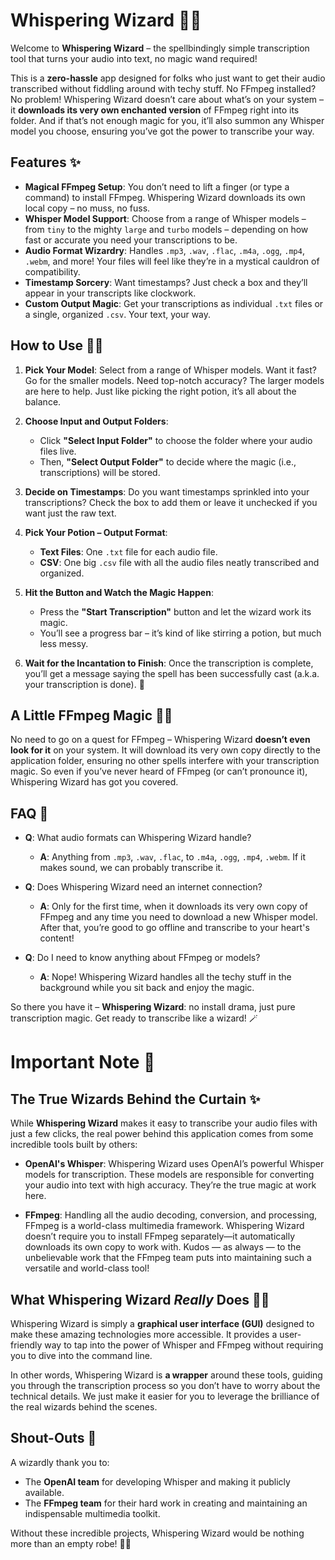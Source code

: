 # Whispering Wizard 🧙‍♂

Welcome to **Whispering Wizard** – the spellbindingly simple transcription tool that turns your audio into text, no magic wand required! 

This is a **zero-hassle** app designed for folks who just want to get their audio transcribed without fiddling around with techy stuff. No FFmpeg installed? No problem! Whispering Wizard doesn’t care about what’s on your system – it **downloads its very own enchanted version** of FFmpeg right into its folder. And if that’s not enough magic for you, it’ll also summon any Whisper model you choose, ensuring you’ve got the power to transcribe your way.

## Features ✨

- **Magical FFmpeg Setup**: You don’t need to lift a finger (or type a command) to install FFmpeg. Whispering Wizard downloads its own local copy – no muss, no fuss.
- **Whisper Model Support**: Choose from a range of Whisper models – from `tiny` to the mighty `large` and `turbo` models – depending on how fast or accurate you need your transcriptions to be.
- **Audio Format Wizardry**: Handles `.mp3`, `.wav`, `.flac`, `.m4a`, `.ogg`, `.mp4`, `.webm`, and more! Your files will feel like they’re in a mystical cauldron of compatibility.
- **Timestamp Sorcery**: Want timestamps? Just check a box and they’ll appear in your transcripts like clockwork.
- **Custom Output Magic**: Get your transcriptions as individual `.txt` files or a single, organized `.csv`. Your text, your way.

## How to Use 🧙‍♀️

1. **Pick Your Model**: 
   Select from a range of Whisper models. Want it fast? Go for the smaller models. Need top-notch accuracy? The larger models are here to help. Just like picking the right potion, it’s all about the balance.

2. **Choose Input and Output Folders**:
   - Click **"Select Input Folder"** to choose the folder where your audio files live.
   - Then, **"Select Output Folder"** to decide where the magic (i.e., transcriptions) will be stored.

3. **Decide on Timestamps**: 
   Do you want timestamps sprinkled into your transcriptions? Check the box to add them or leave it unchecked if you want just the raw text.

4. **Pick Your Potion – Output Format**:
   - **Text Files**: One `.txt` file for each audio file.
   - **CSV**: One big `.csv` file with all the audio files neatly transcribed and organized.

5. **Hit the Button and Watch the Magic Happen**:
   - Press the **"Start Transcription"** button and let the wizard work its magic.
   - You’ll see a progress bar – it’s kind of like stirring a potion, but much less messy.

6. **Wait for the Incantation to Finish**:
   Once the transcription is complete, you’ll get a message saying the spell has been successfully cast (a.k.a. your transcription is done). 🎉

## A Little FFmpeg Magic 🧙‍♂️

No need to go on a quest for FFmpeg – Whispering Wizard **doesn’t even look for it** on your system. It will download its very own copy directly to the application folder, ensuring no other spells interfere with your transcription magic. So even if you’ve never heard of FFmpeg (or can’t pronounce it), Whispering Wizard has got you covered.

## FAQ 🧩

- **Q**: What audio formats can Whispering Wizard handle?
  - **A**: Anything from `.mp3`, `.wav`, `.flac`, to `.m4a`, `.ogg`, `.mp4`, `.webm`. If it makes sound, we can probably transcribe it.

- **Q**: Does Whispering Wizard need an internet connection?
  - **A**: Only for the first time, when it downloads its very own copy of FFmpeg and any time you need to download a new Whisper model. After that, you’re good to go offline and transcribe to your heart's content!

- **Q**: Do I need to know anything about FFmpeg or models?
  - **A**: Nope! Whispering Wizard handles all the techy stuff in the background while you sit back and enjoy the magic.

So there you have it – **Whispering Wizard**: no install drama, just pure transcription magic. Get ready to transcribe like a wizard! 🪄

# Important Note 📝

## The True Wizards Behind the Curtain ✨

While **Whispering Wizard** makes it easy to transcribe your audio files with just a few clicks, the real power behind this application comes from some incredible tools built by others:

- **OpenAI's Whisper**: Whispering Wizard uses OpenAI’s powerful Whisper models for transcription. These models are responsible for converting your audio into text with high accuracy. They’re the true magic at work here.

- **FFmpeg**: Handling all the audio decoding, conversion, and processing, FFmpeg is a world-class multimedia framework. Whispering Wizard doesn’t require you to install FFmpeg separately—it automatically downloads its own copy to work with. Kudos — as always — to the unbelievable work that the FFmpeg team puts into maintaining such a versatile and world-class tool!

## What Whispering Wizard *Really* Does 🧙‍♂️

Whispering Wizard is simply a **graphical user interface (GUI)** designed to make these amazing technologies more accessible. It provides a user-friendly way to tap into the power of Whisper and FFmpeg without requiring you to dive into the command line.

In other words, Whispering Wizard is **a wrapper** around these tools, guiding you through the transcription process so you don’t have to worry about the technical details. We just make it easier for you to leverage the brilliance of the real wizards behind the scenes.

## Shout-Outs 💖

A wizardly thank you to:
- The **OpenAI team** for developing Whisper and making it publicly available.
- The **FFmpeg team** for their hard work in creating and maintaining an indispensable multimedia toolkit.

Without these incredible projects, Whispering Wizard would be nothing more than an empty robe! 🎩✨

